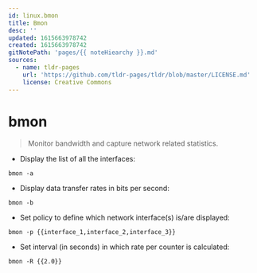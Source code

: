 ```yaml
---
id: linux.bmon
title: Bmon
desc: ''
updated: 1615663978742
created: 1615663978742
gitNotePath: 'pages/{{ noteHiearchy }}.md'
sources:
  - name: tldr-pages
    url: 'https://github.com/tldr-pages/tldr/blob/master/LICENSE.md'
    license: Creative Commons
---
```

# bmon

> Monitor bandwidth and capture network related statistics.

- Display the list of all the interfaces:

`bmon -a`

- Display data transfer rates in bits per second:

`bmon -b`

- Set policy to define which network interface(s) is/are displayed:

`bmon -p {{interface_1,interface_2,interface_3}}`

- Set interval (in seconds) in which rate per counter is calculated:

`bmon -R {{2.0}}`


